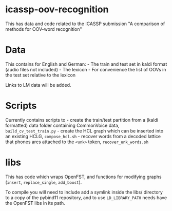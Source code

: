 # icassp-oov-recognition

This has data and code related to the ICASSP submission "A comparison of methods for OOV-word recognition"

# Data

This contains for English and German:
    - The train and test set in kaldi format (audio files not included)
    - The lexicon
    - For convenience the list of OOVs in the test set relative to the lexicon 

Links to LM data will be added.

# Scripts

Currently contains scripts to 
    - create the train/test partition from a (kaldi formatted) data folder containing CommonVoice data, `build_cv_test_train.py`
    - create the HCL graph which can be inserted into an existing HCLG, `compose_hcl.sh`
    - recover words from a decoded lattice that phones arcs attached to the `<unk>` token, `recover_unk_words.sh`

# libs

This has code which wraps OpenFST, and functions for modifying graphs (`insert`, `replace_single`, `add_boost`).

To compile you will need to include add a symlink inside the libs/ directory to a copy of the pybind11 repository, and to use `LD_LIBRARY_PATH` needs have the OpenFST libs in its path.
